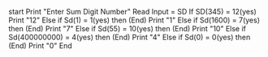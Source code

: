 start
Print "Enter Sum Digit Number"
Read Input = SD
If SD(345) = 12(yes)
Print "12"
Else if Sd(1) = 1(yes) then (End)
Print "1"
Else if Sd(1600) = 7(yes) then (End)
Print "7"
Else if Sd(55) = 10(yes) then (End)
Print "10"
Else if Sd(400000000) = 4(yes) then (End)
Print "4"
Else if Sd(0) = 0(yes) then (End)
Print "0"
End